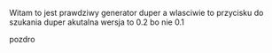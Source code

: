 Witam
to jest prawdziwy generator duper a wlasciwie to przycisku do szukania duper
akutalna wersja to 0.2  bo nie 0.1

pozdro
